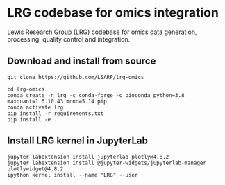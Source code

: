 # LRG codebase for omics integration 

Lewis Research Group (LRG) codebase for omics data generation, processing, quality control and integration. 

##  Download and install from source

    git clone https://github.com/LSARP/lrg-omics
    
    cd lrg-omics
    conda create -n lrg -c conda-forge -c bioconda python=3.8 maxquant=1.6.10.43 mono=5.14 pip
    conda activate lrg
    pip install -r requirements.txt
    pip install -e .


## Install LRG kernel in JupyterLab

    jupyter labextension install jupyterlab-plotly@4.8.2
    jupyter labextension install @jupyter-widgets/jupyterlab-manager plotlywidget@4.8.2
    ipython kernel install --name "LRG" --user
